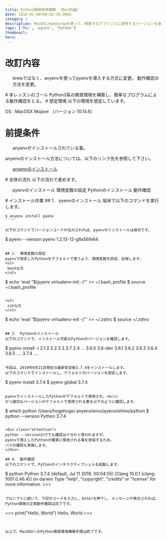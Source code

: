 ```yaml
---
title: Python開発環境構築 （MacOS編）
date: 2018-01-06T00:02:58.000Z
category : 
description: MacOSにHomebrewを使って、開発するアプリごとに使用するバージョンを選択可能な、Python開発環境を構築する手順をご紹介いたします。
tags: ['Mac', 'pyenv', 'Python']
thumbnail:
hero:
---
```


# 改訂内容
<ul>
 	brewではなく、anyenvを使ってpyenvを導入する方式に変更。
 	動作確認の方法を変更。
</ul>
# 本レッスンのゴール
Python3系の開発環境を構築し、簡単なプログラムによる動作確認をとる。
# 想定環境
以下の環境を想定しています。

OS : MacOSX Mojave （バージョン 10.14.6）
# 前提条件
<ul>
 	anyenvがインストールされている事。
</ul>
<div class="attention">

anyenvのインストール方法については、以下のリンク先を参照して下さい。
<ul>
 	<a href="https://startappdevfrom35.com/anyenv_install/" target="_blank" rel="noopener noreferrer">anyenvのインストール</a>
</ul>
</div>
# 全体の流れ
以下の流れで進めます。
<ol>
 	pyenvのインストール
 	環境変数の設定
 	Pythonのインストール
 	動作確認
</ol>
# インストール作業
## 1． pyenvのインストール
端末で以下のコマンドを実行します。

```
$ anyenv install pyenv
```"

以下のコマンドでバージョンコードが出力されれば、pyenvのインストールは成功です。

```
$ pyenv --version
pyenv 1.2.13-12-g8a56fe64
```"

## 2． 環境変数の設定
pyenvで設定したPythonをデフォルトで使うよう、環境変数を設定、反映します。
<ul>
 bashな方
</ul>

```
$ echo 'eval &quot;$(pyenv virtualenv-init -)&quot;' &gt;&gt; ~/.bash_profile
$ source ~/.bash_profile
```"

<ul>
 zshな方
</ul>

```
$ echo 'eval &quot;$(pyenv virtualenv-init -)&quot;' &gt;&gt; ~/.zshrc
$ source ~/.zshrc
```"

## 3． Pythonのインストール
以下のコマンドで、インストール可能なPythonのバージョンを確認します。

```
$ pyenv install -l
  2.1.3
  2.2.3
  2.3.7
  2.4
  ...
  3.6.0
  3.6-dev
  3.6.1
  3.6.2
  3.6.3
  3.6.4
  3.6.5
  ....
  3.7.4
  ....
```"

今回は、2019年9月21日現在の最新安定板3.7.4をインストールします。
以下のコマンドでインストールし、デフォルトのバージョンを設定します。

```
$ pyenv install 3.7.4 
$ pyenv global 3.7.4 
```"

pyenvでインストールしたPythonがデフォルトで使用され、<br/>
かつ適切なバージョンがデフォルトで使用される事を以下のように確認します。

```
$ which python
/Users/hogehoge/.anyenv/envs/pyenv/shims/python
$ python --version
Python 3.7.4
```"

<div class="attention">
python --versionだけでも確認は十分かと思われますが、
pyenvで導入したPythonが確実に使用される事を担保するため、
パスの確認も実施します。
</div>

## 4． 動作確認
以下のコマンドで、Pythonのインタラクティブシェルを起動します。

```
$ python
Python 3.7.4 (default, Jul 11 2019, 00:04:55)
[Clang 10.0.1 (clang-1001.0.46.4)] on darwin
Type &quot;help&quot;, &quot;copyright&quot;, &quot;credits&quot; or &quot;license&quot; for more information.
&gt;&gt;&gt;
```"

プロンプトに続いて、下記のコードを入力し、Enterを押下し、メッセージが表示されれば、
Python環境の正常動作確認は完了です。

```
&gt;&gt;&gt; print(&quot;Hello, World&quot;)
Hello, World
&gt;&gt;&gt;
```"


以上で、MacOSXへのPython開発環境構築手順は終了です。
